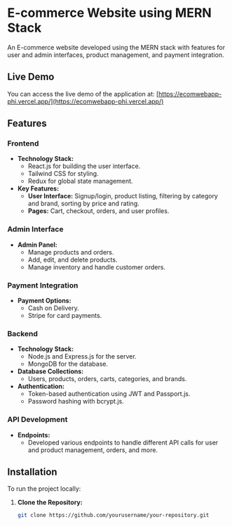 # E-commerce Website using MERN Stack

An E-commerce website developed using the MERN stack with features for user and admin interfaces, product management, and payment integration.

## Live Demo

You can access the live demo of the application at: [https://ecomwebapp-phi.vercel.app/](https://ecomwebapp-phi.vercel.app/)

## Features

### Frontend
- **Technology Stack:**
  - React.js for building the user interface.
  - Tailwind CSS for styling.
  - Redux for global state management.
- **Key Features:**
  - **User Interface:** Signup/login, product listing, filtering by category and brand, sorting by price and rating.
  - **Pages:** Cart, checkout, orders, and user profiles.

### Admin Interface
- **Admin Panel:**
  - Manage products and orders.
  - Add, edit, and delete products.
  - Manage inventory and handle customer orders.

### Payment Integration
- **Payment Options:**
  - Cash on Delivery.
  - Stripe for card payments.

### Backend
- **Technology Stack:**
  - Node.js and Express.js for the server.
  - MongoDB for the database.
- **Database Collections:**
  - Users, products, orders, carts, categories, and brands.
- **Authentication:**
  - Token-based authentication using JWT and Passport.js.
  - Password hashing with bcrypt.js.

### API Development
- **Endpoints:**
  - Developed various endpoints to handle different API calls for user and product management, orders, and more.

## Installation

To run the project locally:

1. **Clone the Repository:**

   ```bash
   git clone https://github.com/yourusername/your-repository.git
